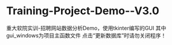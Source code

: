 # Training-Project-Demo--V3.0
重大软院实训-招聘网站数据分析Demo，使用tkinter编写的GUI
其中gui_windows为项目主函数文件
点击“更新数据库”时请勿关闭程序！
